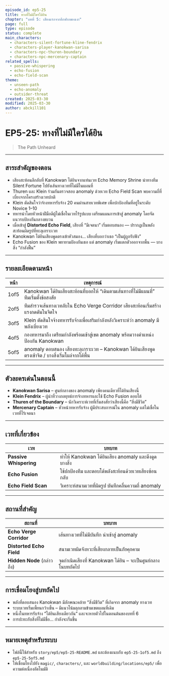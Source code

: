 ```yaml
---
episode_id: ep5-25
title: ทางที่ไม่มีใครได้ยิน
chapter: "บทที่ 5: เสียงแรกจากอีกฟากของเงา"
page: full
type: episode
status: complete
main_characters:
  - characters-silent-fortune-kline-fendrix 
  - characters-player-kanokwan-sarisa
  - characters-npc-thuren-boundary
  - characters-npc-mercenary-captain
related_spells:
  - passive-whispering
  - echo-fusion
  - echo-field-scan
theme:
  - unseen-path
  - echo-anomaly
  - outsider-threat
created: 2025-03-30
modified: 2025-03-30
author: abckill101
---
```


# EP5-25: ทางที่ไม่มีใครได้ยิน  
> The Path Unheard

---

## สาระสำคัญของตอน

- เสียงสะท้อนลึกลับที่ Kanokwan ได้ยินจากแท่นเวท Echo Memory Shrine นำทางทีม Silent Fortune ไปยังเส้นทางเวทที่ไม่มีในแผนที่
- Thuren และ Klein ร่วมกันตรวจสอบ anomaly ด้วยเวท Echo Field Scan พบความถี่ที่เบี่ยงจากโครงสร้างเวทปกติ
- Klein ตัดสินใจว่าจ้างทหารรับจ้าง 20 คนผ่านสายเวทพิเศษ เพื่อปกป้องทีมที่อยู่ในระดับ Novice 1–10
- ทหารนำโดยหัวหน้าฝีมือดีผู้ไม่เชื่อในเวทไร้รูปแบบ เตรียมแผนการเข้าสู่ anomaly โดยจัดแนวรบป้องกันกลางขบวน
- เมื่อเข้าสู่ **Distorted Echo Field**, เสียงที่ “มีเจตนา” เริ่มตอบสนอง — ปรากฏเป็นพลังสะท้อนผิดรูปที่ทะลุเกราะเวท
- Kanokwan ได้ยินเสียงพูดตรงเข้าหัวสมอง... เสียงที่บอกว่าเธอ “เป็นผู้ถูกรับฟัง”
- Echo Fusion ของ Klein พยายามป้องกันเธอ แต่ anomaly เริ่มแตกตัวออกจากพื้น — บางสิ่ง “กำลังฟื้น”

---

## รายละเอียดตามหน้า

| หน้า | เหตุการณ์ |
|------|------------|
| 1of5 | Kanokwan ได้ยินเสียงสะท้อนที่บอกให้ “เดินตามเส้นทางที่ไม่มีแผนที่” ทีมเริ่มตั้งข้อสงสัย |
| 2of5 | ทีมสำรวจเส้นทางเวทลับใน Echo Verge Corridor เสียงสะท้อนเริ่มสร้างแรงกดดันในจิตใจ |
| 3of5 | Klein ตัดสินใจจ้างทหารรับจ้างเพื่อเสริมกำลังหลังวิเคราะห์ว่า anomaly มีพลังเบี่ยงเวท |
| 4of5 | กองทหารมาถึง เตรียมกำลังพร้อมเข้าสู่เขต anomaly พร้อมวางตำแหน่งป้องกัน Kanokwan |
| 5of5 | anomaly ตอบสนอง เสียงทะลุเกราะเวท – Kanokwan ได้ยินเสียงพูดตรงเข้าจิต / บางสิ่งเริ่มโผล่จากใต้พื้น |

---

## ตัวละครเด่นในตอนนี้

- **Kanokwan Sarisa** – ศูนย์กลางของ anomaly เพียงคนเดียวที่ได้ยินเสียงนี้  
- **Klein Fendrix** – ผู้นำที่วางกลยุทธ์การจ้างทหารและใช้ Echo Fusion ตอบโต้  
- **Thuren of the Boundary** – นักวิเคราะห์เวทที่เริ่มสงสัยว่าเสียงนี้คือ “สิ่งมีชีวิต”  
- **Mercenary Captain** – หัวหน้าทหารรับจ้าง ผู้มีประสบการณ์ใน anomaly แต่ไม่เชื่อในเวทที่ไร้เจตนา

---

## เวทที่เกี่ยวข้อง

| เวท | บทบาท |
|-----|--------|
| **Passive Whispering** | ทำให้ Kanokwan ได้ยินเสียง anomaly และดึงดูดบางสิ่ง |
| **Echo Fusion** | ใช้ปกป้องทีม และตอบโต้พลังสะท้อนด้วยเวทเสียงซ้อนกลับ |
| **Echo Field Scan** | วิเคราะห์สนามเวทที่ผิดรูป บันทึกคลื่นความถี่ anomaly |

---

## สถานที่สำคัญ

| สถานที่ | บทบาท |
|----------|--------|
| **Echo Verge Corridor** | เส้นทางเวทที่ไม่มีบันทึก นำเข้าสู่ anomaly |
| **Distorted Echo Field** | สนามเวทผิดจังหวะที่เสียงกลายเป็นภัยคุกคาม |
| **Hidden Node** (กล่าวถึง) | จุดกำเนิดเสียงที่ Kanokwan ได้ยิน – จะเป็นศูนย์กลางในบทถัดไป

---

## การเชื่อมโยงสู่บทถัดไป

- พลังที่ตอบสนอง Kanokwan มีลักษณะคล้าย “สิ่งมีชีวิต” ที่เกิดจาก anomaly ทางเวท
- ระบบเวทเริ่มเพี้ยนกว้างขึ้น – มีแนวโน้มลุกลามข้ามเขตแผนที่เดิม
- หนึ่งในทหารรับจ้าง “ได้ยินเสียงเดียวกัน” และจะหายตัวไปในตอนต้นของบทที่ 6
- การปะทะกับสิ่งที่ไม่มีชื่อ... กำลังจะเริ่มขึ้น

---

## หมายเหตุสำหรับระบบ

- ไฟล์นี้ใช้สำหรับ `story/ep5/ep5-25-README.md` และต้องแนบกับ `ep5-25-1of5.md` ถึง `ep5-25-5of5.md`  
- ให้เชื่อมโยงไปยัง `magic/`, `characters/`, และ `worldbuilding/locations/ep5/` เพื่อความต่อเนื่องอัตโนมัติ